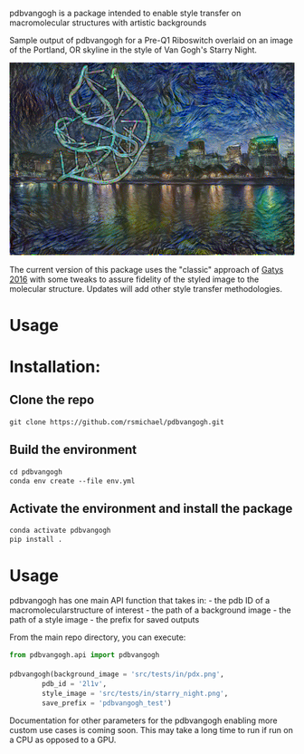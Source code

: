 pdbvangogh is a package intended to enable style transfer on macromolecular structures with artistic backgrounds

Sample output of pdbvangogh for a Pre-Q1 Riboswitch overlaid on an image of the Portland, OR skyline in the style of Van Gogh's Starry Night.

![](https://github.com/rsmichael/pdbvangogh/blob/main/pdbvangogh_2l1v_pdx.png)

The current version of this package uses the "classic" approach of [Gatys 2016](https://www.cv-foundation.org/openaccess/content_cvpr_2016/papers/Gatys_Image_Style_Transfer_CVPR_2016_paper.pdf) with some tweaks to assure fidelity of the styled image to the molecular structure. Updates will add other style transfer methodologies.

# Usage 

# Installation:

## Clone the repo

```
git clone https://github.com/rsmichael/pdbvangogh.git
```

## Build the environment

```
cd pdbvangogh
conda env create --file env.yml
```
## Activate the environment and install the package

```
conda activate pdbvangogh
pip install .
```

# Usage

pdbvangogh has one main API function that takes in:
    - the pdb ID of a macromolecularstructure of interest
    - the path of a background image
    - the path of a style image
    - the prefix for saved outputs

From the main repo directory, you can execute:

```python
from pdbvangogh.api import pdbvangogh

pdbvangogh(background_image = 'src/tests/in/pdx.png', 
        pdb_id = '2l1v',
        style_image = 'src/tests/in/starry_night.png',
        save_prefix = 'pdbvangogh_test')
```

Documentation for other parameters for the pdbvangogh enabling more custom use cases is coming soon. This may take a long time to run if run on a CPU as opposed to a GPU.



